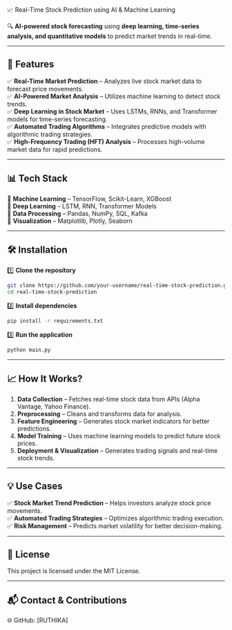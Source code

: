 📈 Real-Time Stock Prediction using AI & Machine Learning


🔍 **AI-powered stock forecasting** using **deep learning, time-series analysis, and quantitative models** to predict market trends in real-time.  

---

## **🚀 Features**  
✅ **Real-Time Market Prediction** – Analyzes live stock market data to forecast price movements.  
✅ **AI-Powered Market Analysis** – Utilizes machine learning to detect stock trends.  
✅ **Deep Learning in Stock Market** – Uses LSTMs, RNNs, and Transformer models for time-series forecasting.  
✅ **Automated Trading Algorithms** – Integrates predictive models with algorithmic trading strategies.  
✅ **High-Frequency Trading (HFT) Analysis** – Processes high-volume market data for rapid predictions.  

---

## **📊 Tech Stack**  
🔹 **Machine Learning** – TensorFlow, Scikit-Learn, XGBoost  
🔹 **Deep Learning** – LSTM, RNN, Transformer Models  
🔹 **Data Processing** – Pandas, NumPy, SQL, Kafka  
🔹 **Visualization** – Matplotlib, Plotly, Seaborn  


---

## **🛠 Installation**  
1️⃣ **Clone the repository**  
```bash
git clone https://github.com/your-username/real-time-stock-prediction.git
cd real-time-stock-prediction
```
2️⃣ **Install dependencies**  
```bash
pip install -r requirements.txt
```
3️⃣ **Run the application**  
```bash
python main.py
```

---

## **📈 How It Works?**  
1. **Data Collection** – Fetches real-time stock data from APIs (Alpha Vantage, Yahoo Finance).  
2. **Preprocessing** – Cleans and transforms data for analysis.  
3. **Feature Engineering** – Generates stock market indicators for better predictions.  
4. **Model Training** – Uses machine learning models to predict future stock prices.  
5. **Deployment & Visualization** – Generates trading signals and real-time stock trends.  

---

## **💡 Use Cases**  
✅ **Stock Market Trend Prediction** – Helps investors analyze stock price movements.  
✅ **Automated Trading Strategies** – Optimizes algorithmic trading execution.  
✅ **Risk Management** – Predicts market volatility for better decision-making.  

---

## **📜 License**  
This project is licensed under the MIT License.  

---

## **📬 Contact & Contributions**  
🌐 GitHub: [RUTHIKA] 

